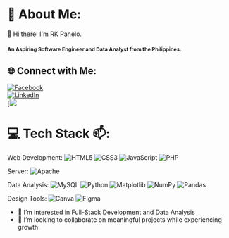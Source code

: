 # 💫 About Me:
👋 Hi there! I'm RK Panelo.

<h4 align="left"><sub>An Aspiring Software Engineer and Data Analyst from the Philippines.</sub></h4>

## 🌐 Connect with Me:
[![Facebook](https://img.shields.io/badge/Facebook-%231877F2.svg?logo=Facebook&logoColor=white)](https://facebook.com/rkpanelo) <br>
[![LinkedIn](https://img.shields.io/badge/LinkedIn-%230077B5.svg?logo=linkedin&logoColor=white)](https://linkedin.com/in/rei-kristian-panelo) <br>
[![](https://dcbadge.vercel.app/api/shield/roarkei)


# 💻 Tech Stack 📫:
Web Development:
![HTML5](https://img.shields.io/badge/html5-%23E34F26.svg?style=plastic&logo=html5&logoColor=white) ![CSS3](https://img.shields.io/badge/css3-%231572B6.svg?style=plastic&logo=css3&logoColor=white) ![JavaScript](https://img.shields.io/badge/javascript-%23323330.svg?style=plastic&logo=javascript&logoColor=%23F7DF1E) ![PHP](https://img.shields.io/badge/php-%23777BB4.svg?style=plastic&logo=php&logoColor=white) 

Server:
![Apache](https://img.shields.io/badge/apache-%23D42029.svg?style=plastic&logo=apache&logoColor=white) 

Data Analysis: 
![MySQL](https://img.shields.io/badge/mysql-4479A1.svg?style=plastic&logo=mysql&logoColor=white) ![Python](https://img.shields.io/badge/python-3670A0?style=plastic&logo=python&logoColor=ffdd54) ![Matplotlib](https://img.shields.io/badge/Matplotlib-%23ffffff.svg?style=plastic&logo=Matplotlib&logoColor=black) ![NumPy](https://img.shields.io/badge/numpy-%23013243.svg?style=plastic&logo=numpy&logoColor=white) ![Pandas](https://img.shields.io/badge/pandas-%23150458.svg?style=plastic&logo=pandas&logoColor=white) 


Design Tools:
![Canva](https://img.shields.io/badge/Canva-%2300C4CC.svg?style=plastic&logo=Canva&logoColor=white) ![Figma](https://img.shields.io/badge/figma-%23F24E1E.svg?style=plastic&logo=figma&logoColor=white) 

<!-- Proudly created with GPRM ( https://gprm.itsvg.in ) -->

- 👀 I’m interested in Full-Stack Development and Data Analysis
- 💞️ I’m looking to collaborate on meaningful projects while experiencing growth.

<!---
rk-panelo/rk-panelo is a ✨ special ✨ repository because its `README.md` (this file) appears on your GitHub profile.
You can click the Preview link to take a look at your changes.
--->
